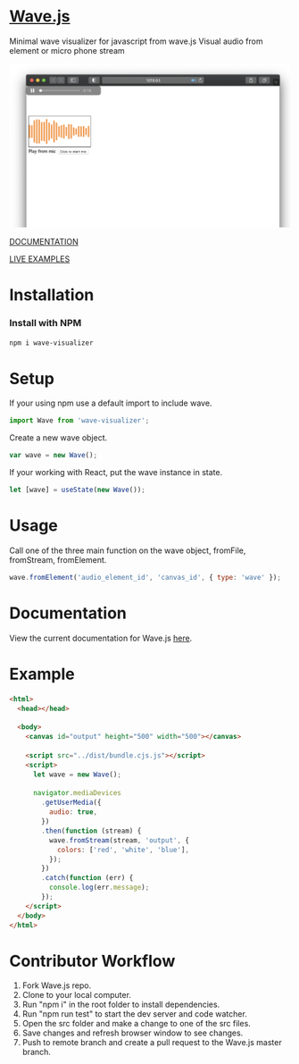# [Wave.js](https://foobar404.github.io/Wave.js/#/)

Minimal wave visualizer for javascript from wave.js
Visual audio from element or micro phone stream

![Wave visulaizer](wave-visualizer.png)

[DOCUMENTATION](https://foobar404.github.io/Wave.js/#/docs)

[LIVE EXAMPLES](https://foobar404.github.io/Wave.js/#/)

# Installation

<h3>Install with NPM</h3>

```html
npm i wave-visualizer
```

# Setup

<p>If your using npm use a default import to include wave.</p>

```javascript
import Wave from 'wave-visualizer';
```

<p>Create a new wave object.</p>

```javascript
var wave = new Wave();
```

<p>If your working with React, put the wave instance in state.</p>

```javascript
let [wave] = useState(new Wave());
```

# Usage

<p>Call one of the three main function on the wave object, fromFile, fromStream, fromElement.</p>

```javascript
wave.fromElement('audio_element_id', 'canvas_id', { type: 'wave' });
```

# Documentation

<p>View the current documentation for Wave.js <a href="https://foobar404.github.io/Wave.js/#/docs" target="_blank">here</a>.</p>

<h1>Example</h1>

```html
<html>
  <head></head>

  <body>
    <canvas id="output" height="500" width="500"></canvas>

    <script src="../dist/bundle.cjs.js"></script>
    <script>
      let wave = new Wave();

      navigator.mediaDevices
        .getUserMedia({
          audio: true,
        })
        .then(function (stream) {
          wave.fromStream(stream, 'output', {
            colors: ['red', 'white', 'blue'],
          });
        })
        .catch(function (err) {
          console.log(err.message);
        });
    </script>
  </body>
</html>
```

# Contributor Workflow

<ol>
   <li>Fork Wave.js repo.</li>
   <li>Clone to your local computer.</li>
   <li>Run "npm i" in the root folder to install dependencies.</li>
   <li>Run "npm run test" to start the dev server and code watcher.</li>
   <li>Open the src folder and make a change to one of the src files.</li>
   <li>Save changes and refresh browser window to see changes.</li>
   <li>Push to remote branch and create a pull request to the Wave.js master branch.</li>
</ol>
